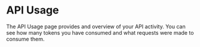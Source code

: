 # API Usage

The API Usage page provides and overview of your API activity. You can see how many tokens you have consumed
and what requests were made to consume them. 
